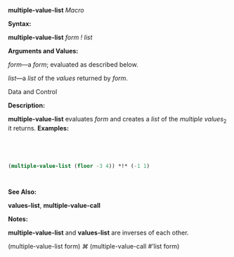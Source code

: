 **multiple-value-list** *Macro* 



**Syntax:** 



**multiple-value-list** *form ! list* 



**Arguments and Values:** 



*form*—a *form*; evaluated as described below. 



*list*—a *list* of the *values* returned by *form*. 



Data and Control 



 



 



**Description:** 



**multiple-value-list** evaluates *form* and creates a *list* of the *multiple values*<sub>2</sub> it returns. **Examples:**
```lisp
 



(multiple-value-list (floor -3 4)) *!* (-1 1) 




```
**See Also:** 



**values-list**, **multiple-value-call** 



**Notes:** 



**multiple-value-list** and **values-list** are inverses of each other. 



(multiple-value-list form) *⌘* (multiple-value-call #’list form) 




